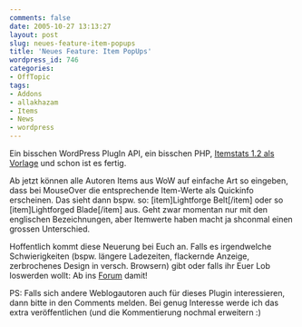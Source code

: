 ```yaml
---
comments: false
date: 2005-10-27 13:13:27
layout: post
slug: neues-feature-item-popups
title: 'Neues Feature: Item PopUps'
wordpress_id: 746
categories:
- OffTopic
tags:
- Addons
- allakhazam
- Items
- News
- wordpress
---
```


Ein bisschen WordPress PlugIn API, ein bisschen PHP, [Itemstats 1.2 als Vorlage](http://forums.eqdkp.com/index.php?showtopic=1768) und schon ist es fertig.

Ab jetzt können alle Autoren Items aus WoW auf einfache Art so eingeben, dass bei MouseOver die entsprechende Item-Werte als Quickinfo erscheinen. Das sieht dann bspw. so: [item]Lightforge Belt[/item] oder so [item]Lightforged Blade[/item] aus. Geht zwar momentan nur mit den englischen Bezeichnungen, aber Itemwerte haben macht ja shconmal einen grossen Unterschied.

Hoffentlich kommt diese Neuerung bei Euch an. Falls es irgendwelche Schwierigkeiten (bspw. längere Ladezeiten, flackernde Anzeige, zerbrochenes Design in versch. Browsern) gibt oder falls ihr Euer Lob loswerden wollt: Ab ins [Forum](http://www.gamersliving.com/wowblog/forum/board_entry.php?id=465) damit!


PS: Falls sich andere Weblogautoren auch für dieses Plugin interessieren, dann bitte in den Comments melden. Bei genug Interesse werde ich das extra veröffentlichen (und die Kommentierung nochmal erweitern :)
